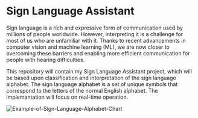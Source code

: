# Sign Language Assistant

Sign language is a rich and expressive form of communication used by millions of people worldwide. However, interpreting it is a challenge for most of us who are unfamiliar with it. Thanks to recent advancements in computer vision and machine learning (ML), we are now closer to overcoming these barriers and enabling more efficient communication for people with hearing difficulties.

This repository will contain my Sign Language Assistant project, which will be based upon classification and interpretation of the sign language alphabet. The sign language alphabet is a set of unique symbols that correspond to the letters of the normal English alphabet. The implemantation will focus on real-time operation. 

![Example-of-Sign-Language-Alphabet-Chart](https://github.com/sairagillani18k/Sign-Language-Assistant-/assets/58274863/46671aca-c9ae-4ce7-b3f0-44dc5a233857)
